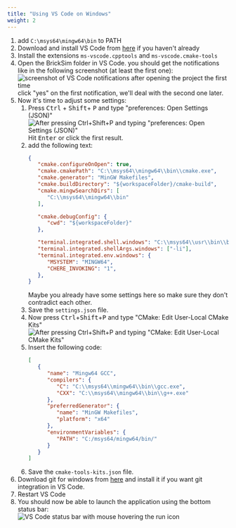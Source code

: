 ```yaml
---
title: "Using VS Code on Windows"
weight: 2
---
```


1. add `C:\msys64\mingw64\bin` to PATH
1. Download and install VS Code from [here](https://code.visualstudio.com/download) if you haven't already
1. Install the extensions `ms-vscode.cpptools` and `ms-vscode.cmake-tools`
1. Open the BrickSim folder in VS Code. you should get the notifications like in the following screenshot (at least the first one):  
   ![screenshot of VS Code notifications after opening the project the first time](../../../../img/vscode_windows_screenshot1.png)  
   click "yes" on the first notification, we'll deal with the second one later.
1. Now it's time to adjust some settings:
   1. Press <kbd>Ctrl</kbd> + <kbd>Shift</kbd>+ <kbd>P</kbd> and type "preferences: Open Settings (JSON)"  
      ![After pressing Ctrl+Shift+P and typing "preferences: Open Settings (JSON)"](../../../../img/vscode_windows_screenshot2.png)  
      Hit <kbd>Enter</kbd> or click the first result.
   1. add the following text:
      ```json
      {
         "cmake.configureOnOpen": true,
         "cmake.cmakePath": "C:\\msys64\\mingw64\\bin\\cmake.exe",
         "cmake.generator": "MinGW Makefiles",
         "cmake.buildDirectory": "${workspaceFolder}/cmake-build",
         "cmake.mingwSearchDirs": [
            "C:\\msys64\\mingw64\\bin"
         ],
      
         "cmake.debugConfig": {
            "cwd": "${workspaceFolder}"
         },
      
         "terminal.integrated.shell.windows": "C:\\msys64\\usr\\bin\\bash.exe",
         "terminal.integrated.shellArgs.windows": ["-li"],
         "terminal.integrated.env.windows": {
            "MSYSTEM": "MINGW64",
            "CHERE_INVOKING": "1",
         },
      }
      ```
      Maybe you already have some settings here so make sure they don't contradict each other.
   1. Save the `settings.json` file.
   1. Now press <kbd>Ctrl</kbd>+<kbd>Shift</kbd>+<kbd>P</kbd> and type "CMake: Edit User-Local CMake Kits"  
      ![After pressing Ctrl+Shift+P and typing "CMake: Edit User-Local CMake Kits"](../../../../img/vscode_windows_screenshot3.png)
   1. Insert the following code: 
      ```json
      [
         {
            "name": "Mingw64 GCC",
            "compilers": {
               "C": "C:\\msys64\\mingw64\\bin\\gcc.exe",
               "CXX": "C:\\msys64\\mingw64\\bin\\g++.exe"
            },
            "preferredGenerator": {
               "name": "MinGW Makefiles",
               "platform": "x64"
            },
            "environmentVariables": {
               "PATH": "C:/msys64/mingw64/bin/"
            }
         }
      ]
      ```
   1. Save the `cmake-tools-kits.json` file.
1. Download git for windows from [here](https://git-scm.com/download/win) and install it if you want git integration in VS Code.
1. Restart VS Code
1. You should now be able to launch the application using the bottom status bar:  
   ![VS Code status bar with mouse hovering the run icon](../../../../img/vscode_windows_screenshot4.png)

